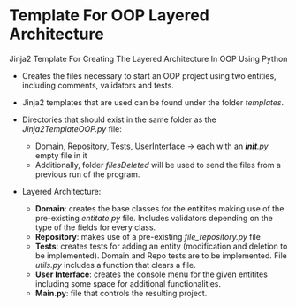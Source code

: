 # Template For OOP Layered Architecture
Jinja2 Template For Creating The Layered Architecture In OOP Using Python

- Creates the files necessary to start an OOP project using two entities, including comments, validators and tests.

- Jinja2 templates that are used can be found under the folder *templates*.

- Directories that should exist in the same folder as the *Jinja2TemplateOOP.py* file: 
  - Domain, Repository, Tests, UserInterface -> each with an *__init__.py* empty file in it
  - Additionally, folder *filesDeleted* will be used to send the files from a previous run of the program.
 
- Layered Architecture:

  - **Domain**: creates the base classes for the entitites making use of the pre-existing *entitate.py* file. Includes validators depending on the type of the fields for every class.
  - **Repository**: makes use of a pre-existing *file_repository.py* file
  - **Tests**: creates tests for adding an entity (modification and deletion to be implemented). Domain and Repo tests are to be implemented. File *utils.py* includes a function that clears a file.
  - **User Interface**: creates the console menu for the given entitites including some space for additional functionalities.
  -  **Main.py**: file that controls the resulting project.
